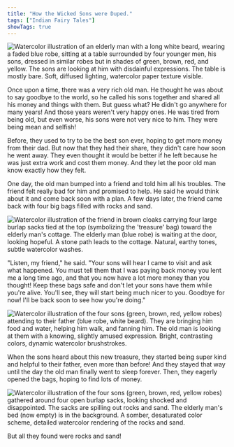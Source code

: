 ```yaml
---
title: "How the Wicked Sons were Duped."
tags: ["Indian Fairy Tales"]
showTags: true
---
```


![Watercolor illustration of an elderly man with a long white beard, wearing a faded blue robe, sitting at a table surrounded by four younger men, his sons, dressed in similar robes but in shades of green, brown, red, and yellow. The sons are looking at him with disdainful expressions. The table is mostly bare. Soft, diffused lighting, watercolor paper texture visible.](/images/image_fairy-tales-how-the-wicked-sons-were-duped0.png)

Once upon a time, there was a very rich old man. He thought he was about to say goodbye to the world, so he called his sons together and shared all his money and things with them. But guess what? He didn't go anywhere for many years! And those years weren't very happy ones. He was tired from being old, but even worse, his sons were not very nice to him. They were being mean and selfish! 

Before, they used to try to be the best son ever, hoping to get more money from their dad. But now that they had their share, they didn't care how soon he went away. They even thought it would be better if he left because he was just extra work and cost them money. And they let the poor old man know exactly how they felt.

One day, the old man bumped into a friend and told him all his troubles. The friend felt really bad for him and promised to help. He said he would think about it and come back soon with a plan. A few days later, the friend came back with four big bags filled with rocks and sand.

![Watercolor illustration of the friend in brown cloaks carrying four large burlap sacks tied at the top (symbolizing the 'treasure' bag) toward the elderly man's cottage. The elderly man (blue robe) is waiting at the door, looking hopeful. A stone path leads to the cottage. Natural, earthy tones, subtle watercolor washes.](/images/image_fairy-tales-how-the-wicked-sons-were-duped2.png)

"Listen, my friend," he said. "Your sons will hear I came to visit and ask what happened. You must tell them that I was paying back money you lent me a long time ago, and that you now have a lot more money than you thought! Keep these bags safe and don't let your sons have them while you're alive. You'll see, they will start being much nicer to you. Goodbye for now! I'll be back soon to see how you're doing."

![Watercolor illustration of the four sons (green, brown, red, yellow robes) attending to their father (blue robe, white beard). They are bringing him food and water, helping him walk, and fanning him. The old man is looking at them with a knowing, slightly amused expression. Bright, contrasting colors, dynamic watercolor brushstrokes.](/images/image_fairy-tales-how-the-wicked-sons-were-duped3.png)

When the sons heard about this new treasure, they started being super kind and helpful to their father, even more than before! And they stayed that way until the day the old man finally went to sleep forever. Then, they eagerly opened the bags, hoping to find lots of money. 

![Watercolor illustration of the four sons (green, brown, red, yellow robes) gathered around four open burlap sacks, looking shocked and disappointed. The sacks are spilling out rocks and sand. The elderly man's bed (now empty) is in the background. A somber, desaturated color scheme, detailed watercolor rendering of the rocks and sand.](/images/image_fairy-tales-how-the-wicked-sons-were-duped4.png)

But all they found were rocks and sand!
